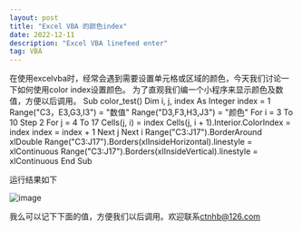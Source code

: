```yaml
---
layout: post
title: "Excel VBA 的颜色index"
date: 2022-12-11
description: "Excel VBA linefeed enter"
tag: VBA
---
```

在使用excelvba时，经常会遇到需要设置单元格或区域的颜色，今天我们讨论一下如何使用color index设置颜色。
为了直观我们编一个小程序来显示颜色及数值，方便以后调用。
       Sub color_test()
          Dim i, j, index As Integer
          index = 1
          Range("C3，E3,G3,I3") = "数值"
          Range("D3,F3,H3,J3") = "颜色"
          For i = 3 To 10 Step 2
              For j = 4 To 17
                  Cells(j, i) = index
                  Cells(j, i + 1).Interior.ColorIndex = index
                  index = index + 1
              Next j
          Next i
          Range("C3:J17").BorderAround xlDouble
          Range("C3:J17").Borders(xlInsideHorizontal).linestyle = xlContinuous
          Range("C3:J17").Borders(xlInsideVertical).linestyle = xlContinuous
      End Sub
      
运行结果如下

![image](https://user-images.githubusercontent.com/70909689/206901856-28cc9633-4680-4555-a08a-cd0df8466693.png)

我么可以记下下面的值，方便我们以后调用。欢迎联系[ctnhb@126.com](mailto:ctnhb@126.com)

